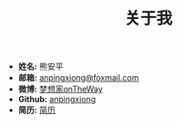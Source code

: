 ﻿---
layout: about
title: 关于我
header: 关于我
group: navigation
---
 * **姓名:** 熊安平
 * **邮箱:** [anpingxiong@foxmail.com](anpingxiong@foxmail.com)
 * **微博:** [梦想家onTheWay](http://www.weibo.com/anpingxiong)
 * **Github:** [anpingxiong](https://github.com/anpingxiong)
 * **简历:** [简历](http://iloveudan.com/%E8%81%8C%E4%B8%9A%E8%A7%84%E5%88%92/2016/11/01/resume)